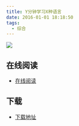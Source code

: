 ```yaml
---
title: Y分钟学习X种语言
date: 2016-01-01 18:18:50
tags:
  - 综合
---
```


![](http://box.kancloud.cn/cover_2015-08-29_55e131d6dea8_800x1068.png?imageMogr2/thumbnail/173x231!/interlace/1/quality/100)

<!--more-->

## 在线阅读 ##

+ [在线阅读](http://www.kancloud.cn/kancloud/learnxinyminutes)

## 下载 ##

+ [下载地址](http://www.kancloud.cn/kancloud/learnxinyminutes)